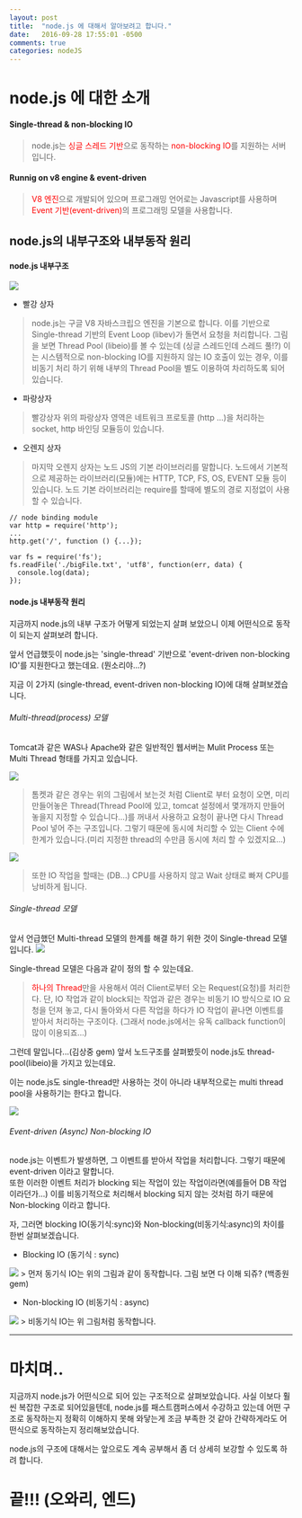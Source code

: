 ```yaml
---
layout: post
title:  "node.js 에 대해서 알아보려고 합니다."
date:   2016-09-28 17:55:01 -0500
comments: true
categories: nodeJS
---
```

# node.js 에 대한 소개

<h4>Single-thread & non-blocking IO</h4>

 > node.js는 <font color='red'>싱글 스레드 기반</font>으로 동작하는 <font color='red'>non-blocking IO</font>를 지원하는 서버입니다.

<h4>Runnig on v8 engine & event-driven</h4>

 > <font color='red'>V8 엔진</font>으로 개발되어 있으며 프로그래밍 언어로는 Javascript를 사용하며 <font color='red'>Event 기반(event-driven)</font>의 프로그래밍 모델을 사용합니다.

<h2> node.js의 내부구조와 내부동작 원리</h2>

<h4>node.js 내부구조</h4>

<img src='https://wckhg89.github.io/images/20160929_node_arch.jpg'/>

- 빨강 상자

> node.js는 구글 V8 자바스크립으 엔진을 기본으로 합니다. 이를 기반으로 Single-thread 기반의 Event Loop (libev)가 돌면서 요청을 처리합니다.
그림을 보면 Thread Pool (libeio)를 볼 수 있는데 (싱글 스레드인데 스레드 풀!?) 이는 시스템적으로 non-blocking IO를 지원하지 않는 IO 호출이 있는 경우, 이를 비동기 처리 하기 위해 내부의 Thread Pool을 별도 이용하여 차리하도록 되어 있습니다.


- 파랑상자

> 빨강상자 위의 파랑상자 영역은 네트워크 프로토콜 (http ...)을 처리하는 socket, http 바인딩 모듈등이 있습니다.


- 오렌지 상자

> 마지막 오렌지 상자는 노드 JS의 기본 라이브러리를 말합니다. 노드에서 기본적으로 제공하는 라이브러리(모듈)에는  HTTP, TCP, FS, OS, EVENT 모듈 등이 있습니다.
노드 기본 라이브러리는 require를 할때에 별도의 경로 지정없이 사용할 수 있습니다.


```
// node binding module
var http = require('http');
...
http.get('/', function () {...});
```

```
var fs = require('fs');
fs.readFile('./bigFile.txt', 'utf8', function(err, data) {
  console.log(data);
});
```

<h4>node.js 내부동작 원리</h4>

지금까지 node.js의 내부 구조가 어떻게 되었는지 살펴 보았으니 이제 어떤식으로 동작이 되는지 살펴보려 합니다.

앞서 언급했듯이 node.js는 'single-thread' 기반으로 'event-driven non-blocking IO'를 지원한다고 했는데요. (뭔소리야...?)

지금 이 2가지 (single-thread, event-driven non-blocking IO)에 대해 살펴보겠습니다.

<h6>Multi-thread(process) 모델</h6>

 Tomcat과 같은 WAS나 Apache와 같은 일반적인 웹서버는 Mulit Process 또는 Multi Thread 형태를 가지고 있습니다.

<img src='https://wckhg89.github.io/images/20160929_node_single_thread.jpg'/>

> 톰켓과 같은 경우는 위의 그림에서 보는것 처럼 Client로 부터 요청이 오면, 미리 만들어놓은 Thread(Thread Pool에 있고, tomcat 설정에서 몇개까지 만들어 놓을지 지정할 수 있습니다...)를 꺼내서 사용하고 요청이 끝나면 다시 Thread Pool 넣어 주는 구조입니다. 그렇기 때문에 동시에 처리할 수 있는 Client 수에 한계가 있습니다.(미리 지정한 thread의 수만큼 동시에 처리 할 수 있겠지요...)

<img src='https://wckhg89.github.io/images/20160929_node_blocking_io.jpg'/>

> 또한 IO 작업을 할때는 (DB...) CPU를 사용하지 않고 Wait 상태로 빠져 CPU를 낭비하게 됩니다.

<h6>Single-thread 모델</h6>
앞서 언급했던 Multi-thread 모델의 한계를 해결 하기 위한 것이 Single-thread 모델 입니다.

<img src='https://wckhg89.github.io/images/20160929_node_non_blocking_io.jpg'/>

Single-thread 모델은 다음과 같이 정의 할 수 있는데요.

> <font color='red'>하나의 Thread</font>만을 사용해서 여러 Client로부터 오는 Request(요청)를 처리한다.
단, IO 작업과 같이 block되는 작업과 같은 경우는 비동기 IO 방식으로 IO 요청을 던져 놓고, 다시 돌아와서 다른 작업을 하다가 IO 작업이 끝나면 이벤트를 받아서 처리하는 구조이다. (그래서 node.js에서는 유독 callback function이 많이 이용되죠...)

그런데 말입니다...(김상중 gem) 앞서 노드구조를 살펴봤듯이 node.js도 thread-pool(libeio)을 가지고 있는데요.

이는 node.js도 single-thread만 사용하는 것이 아니라 내부적으로는 multi thread pool을 사용하기는 한다고 합니다.

<img src='https://wckhg89.github.io/images/20160929_node_thread_pool.jpg'/>


<h6>Event-driven (Async) Non-blocking IO</h6>

node.js는 이벤트가 발생하면, 그 이벤트를 받아서 작업을 처리합니다. 그렇기 때문에 event-driven 이라고 말합니다. <br>또한 이러한 이벤트 처리가 blocking 되는 작업이 있는 작업이라면(예를들어 DB 작업이라던가...) 이를 비동기적으로 처리해서 blocking 되지 않는 것처럼 하기 때문에 Non-blocking 이라고 합니다.

자, 그러면 blocking IO(동기식:sync)와 Non-blocking(비동기식:async)의 차이를 한번 살펴보겠습니다.

- Blocking IO (동기식 : sync)

<img src='https://wckhg89.github.io/images/20160929_node_sync_io.jpg'/>
> 먼저 동기식 IO는 위의 그림과 같이 동작합니다. 그림 보면 다 이해 되쥬? (백종원 gem)

- Non-blocking IO (비동기식 : async)

<img src='https://wckhg89.github.io/images/20160929_node_async_io.jpg'/>
> 비동기식 IO는 위 그림처럼 동작합니다.

---

# 마치며..

지금까지 node.js가 어떤식으로 되어 있는 구조적으로 살펴보았습니다. 사실 이보다 훨씬 복잡한 구조로 되어있을텐데, node.js를 패스트캠퍼스에서 수강하고 있는데 어떤 구조로 동작하는지 정확히 이해하지 못해 와닿는게 조금 부족한 것 같아 간략하게라도 어떤식으로 동작하는지 정리해보았습니다.

node.js의 구조에 대해서는 앞으로도 계속 공부해서 좀 더 상세히 보강할 수 있도록 하려 합니다.

# 끝!!! (오와리, 엔드)
